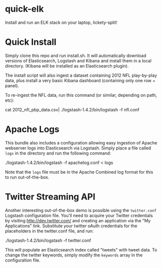 quick-elk
=========

Install and run an ELK stack on your laptop, lickety-split!

Quick Install
=============
Simply clone this repo and run install.sh. It will automatically download versions of Elasticsearch, Logstash and Kibana and install them in a local directory. (Kibana will be installed as an Elasticsearch plugin).

The install script will also ingest a dataset containing 2012 NFL play-by-play data, plus install a very basic Kibana dashboard (containing only one row + panel).

To re-ingest the NFL data, run this command (or similar, depending on path, etc):

  cat 2012_nfl_pbp_data.csv| ./logstash-1.4.2/bin/logstash -f nfl.conf

Apache Logs
===========
This bundle also includes a configuration allowing easy ingestion of Apache webserver logs into Elasticsearch via Logstash. Simply place a file called `logs` in the directory and run the following command:

  ./logstash-1.4.2/bin/logstash -f apachelog.conf < logs

Note that the `logs` file must be in the Apache Combined log format for this to run out-of-the-box.

Twitter Streaming API
=====================
Another interesting out-of-the-box demo is possible using the `twitter.conf` Logstash configuration file. You'll need to acquire your Twitter credentials by visiting http://dev.twitter.com/ and creating an application via the "My Applications" link. Substitute your twitter oAuth credentials for the placeholders in the twitter.conf file, and run:

  ./logstash-1.4.2/bin/logstash -f twitter.conf

This will populate an Elasticsearch index called "tweets" with tweet data. To change the twitter keywords, simply modify the `keywords` array in the configuration file.
 
